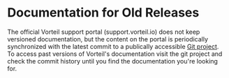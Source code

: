 # Documentation for Old Releases

The official Vorteil support portal (support.vorteil.io) does not keep versioned
documentation, but the content on the portal is periodically synchronized with 
the latest commit to a publically accessible 
[Git project](https://github.com/sisatech/vorteil-documentation). To access past
versions of Vorteil's documentation visit the git project and check the commit
history until you find the documentation you're looking for.